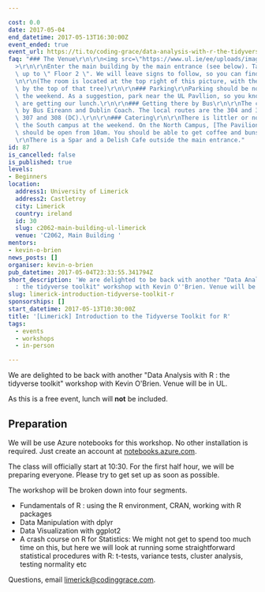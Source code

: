 ```yaml
---

cost: 0.0
date: 2017-05-04
end_datetime: 2017-05-13T16:30:00Z
event_ended: true
event_url: https://ti.to/coding-grace/data-analysis-with-r-the-tidyverse-toolkit
faq: "### The Venue\r\n\r\n<img src=\"https://www.ul.ie/ee/uploads/images/made/ee/uploads/images/ChrisRyan_viewsoftheworld_UL_mainbuilding_web_(1)_400_267_100.jpg\"\
  >\r\n\r\nEnter the main building by the main entrance (see below). Take the lift\
  \ up to \" Floor 2 \". We will leave signs to follow, so you can find the room.\r\
  \n\r\n(The room is located at the top right of this picture, with the window obscured\
  \ by the top of that tree)\r\n\r\n### Parking\r\nParking should be no problem at\
  \ the weekend. As a suggestion, park near the UL Pavllion, so you know where we\
  \ are getting our lunch.\r\n\r\n### Getting there by Bus\r\n\r\nThe campus is served\
  \ by Bus Eireann and Dublin Coach. The local routes are the 304 and 304A (BE) and\
  \ 307 and 308 (DC).\r\n\r\n### Catering\r\n\r\nThere is littler or no catering on\
  \ the South campus at the weekend. On the North Campus, [The Pavilion](https://www.facebook.com/thepavilionatUL/)\
  \ should be open from 10am. You should be able to get coffee and buns there. \r\n\
  \r\nThere is a Spar and a Delish Cafe outside the main entrance."
id: 87
is_cancelled: false
is_published: true
levels:
- Beginners
location:
  address1: University of Limerick
  address2: Castletroy
  city: Limerick
  country: ireland
  id: 30
  slug: c2062-main-building-ul-limerick
  venue: 'C2062, Main Building '
mentors:
- kevin-o-brien
news_posts: []
organiser: kevin-o-brien
pub_datetime: 2017-05-04T23:33:55.341794Z
short_description: 'We are delighted to be back with another "Data Analysis with R
  : the tidyverse toolkit" workshop with Kevin O''Brien. Venue will be in UL.'
slug: limerick-introduction-tidyverse-toolkit-r
sponsorships: []
start_datetime: 2017-05-13T10:30:00Z
title: '[Limerick] Introduction to the Tidyverse Toolkit for R'
tags:
  - events
  - workshops
  - in-person

---
```


We are delighted to be back with another "Data Analysis with R : the tidyverse toolkit" workshop with Kevin O'Brien. Venue will be in UL. 

As this is a free event, lunch will **not** be included.

## Preparation

We will be use Azure notebooks for this workshop. No other installation is required. Just create an account at [notebooks.azure.com](https://notebooks.azure.com/).


The class will officially start at 10:30. For the first half hour, we will be preparing everyone. Please try to get set up as soon as possible. 

The workshop will be broken down into four segments.

* Fundamentals of R : using the R environment, CRAN, working with R packages
* Data Manipulation with dplyr 
* Data Visualization with ggplot2 
*  A crash course on R for Statistics: We might not get to spend too much time on this, but here we will look at running some straightforward statistical procedures with R: t-tests, variance tests, cluster analysis, testing normality etc

Questions, email <a href="mailto:limerick@codinggrace.com">limerick@codinggrace.com</a>.